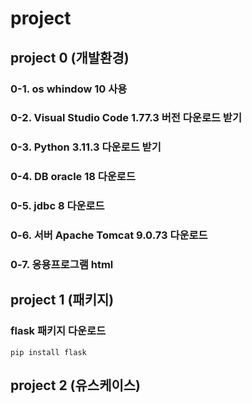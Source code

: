 # project
## project 0 (개발환경)
### 0-1. os whindow 10 사용
### 0-2. Visual Studio Code 1.77.3 버전 다운로드 받기
### 0-3. Python 3.11.3 다운로드 받기
### 0-4. DB oracle 18 다운로드
### 0-5. jdbc 8 다운로드
### 0-6. 서버 Apache Tomcat 9.0.73 다운로드
### 0-7. 응용프로그램 html 
## project 1 (패키지)
### flask 패키지 다운로드
```
pip install flask
```
## project 2 (유스케이스)
